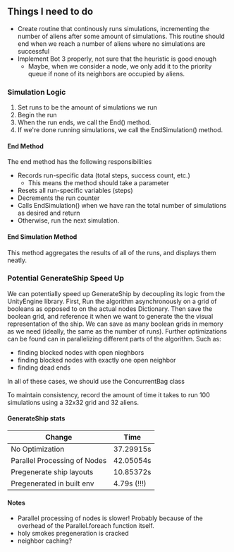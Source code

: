 ## Things I need to do
- Create routine that continously runs simulations, incrementing the number of aliens after some amount of simulations.
This routine should end when we reach a number of aliens where no simulations are successful
- Implement Bot 3 properly, not sure that the heuristic is good enough
    - Maybe, when we consider a node, we only add it to the priority queue if none of its neighbors are occupied by aliens.

### Simulation Logic
1. Set runs to be the amount of simulations we run
2. Begin the run
3. When the run ends, we call the End() method.
4. If we're done running simulations, we call the EndSimulation() method. 

#### End Method
The end method has the following responsibilities
- Records run-specific data (total steps, success count, etc.)
    - This means the method should take a parameter
- Resets all run-specific variables (steps)
- Decrements the run counter
- Calls EndSimulation() when we have ran the total number of simulations as desired and return
- Otherwise, run the next simulation.

#### End Simulation Method
This method aggregates the results of all of the runs, and displays them neatly. 

### Potential GenerateShip Speed Up
We can potentially speed up GenerateShip by decoupling its logic from the UnityEngine library. 
First, Run the algorithm asynchronously on a grid of booleans as opposed to on the actual nodes Dictionary. 
Then save the boolean grid, and reference it when we want to generate the the visual representation of the ship. 
We can save as many boolean grids in memory as we need (ideally, the same as the number of runs).
Further optimizations can be found can in parallelizing different parts of the algorithm. Such as:
- finding blocked nodes with open nieghbors
- finding blocked nodes with exactly one open neighbor
- finding dead ends

In all of these cases, we should use the ConcurrentBag class

To maintain consistency, record the amount of time it takes to run 100 simulations using a 32x32 grid and 32 aliens.


#### GenerateShip stats
Change | Time 
---|---
No Optimization | 37.29915s
Parallel Processing of Nodes | 42.05054s
Pregenerate ship layouts | 10.85372s
Pregenerated in built env | 4.79s (!!!)


#### Notes
- Parallel processing of nodes is slower! Probably because of the overhead of the Parallel.foreach function itself. 
- holy smokes pregeneration is cracked
- neighbor caching?